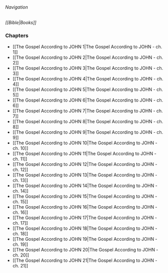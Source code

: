 ###### Navigation
*[[Bible|Books]]*

### Chapters
- [[The Gospel According to JOHN 1|The Gospel According to JOHN - ch. 1]]
- [[The Gospel According to JOHN 2|The Gospel According to JOHN - ch. 2]]
- [[The Gospel According to JOHN 3|The Gospel According to JOHN - ch. 3]]
- [[The Gospel According to JOHN 4|The Gospel According to JOHN - ch. 4]]
- [[The Gospel According to JOHN 5|The Gospel According to JOHN - ch. 5]]
- [[The Gospel According to JOHN 6|The Gospel According to JOHN - ch. 6]]
- [[The Gospel According to JOHN 7|The Gospel According to JOHN - ch. 7]]
- [[The Gospel According to JOHN 8|The Gospel According to JOHN - ch. 8]]
- [[The Gospel According to JOHN 9|The Gospel According to JOHN - ch. 9]]
- [[The Gospel According to JOHN 10|The Gospel According to JOHN - ch. 10]]
- [[The Gospel According to JOHN 11|The Gospel According to JOHN - ch. 11]]
- [[The Gospel According to JOHN 12|The Gospel According to JOHN - ch. 12]]
- [[The Gospel According to JOHN 13|The Gospel According to JOHN - ch. 13]]
- [[The Gospel According to JOHN 14|The Gospel According to JOHN - ch. 14]]
- [[The Gospel According to JOHN 15|The Gospel According to JOHN - ch. 15]]
- [[The Gospel According to JOHN 16|The Gospel According to JOHN - ch. 16]]
- [[The Gospel According to JOHN 17|The Gospel According to JOHN - ch. 17]]
- [[The Gospel According to JOHN 18|The Gospel According to JOHN - ch. 18]]
- [[The Gospel According to JOHN 19|The Gospel According to JOHN - ch. 19]]
- [[The Gospel According to JOHN 20|The Gospel According to JOHN - ch. 20]]
- [[The Gospel According to JOHN 21|The Gospel According to JOHN - ch. 21]]
